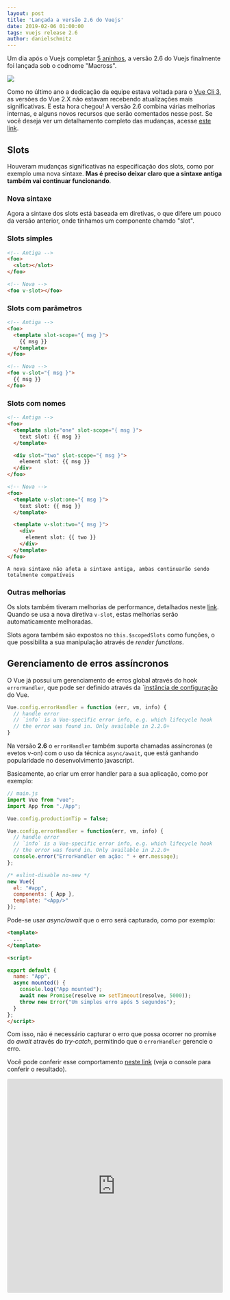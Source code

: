 ```yaml
---
layout: post
title: 'Lançada a versão 2.6 do Vuejs'
date: 2019-02-06 01:00:00 
tags: vuejs release 2.6
author: danielschmitz
---
```


Um dia após o Vuejs completar [5 aninhos](https://twitter.com/vuejs/status/1092091579119087616), a versão 2.6 do Vuejs finalmente foi lançada sob o codnome "Macross".

![](https://cdn-images-1.medium.com/max/1000/1*gNx3jSKwLvYhG12fznDyjQ.jpeg)

Como no último ano a dedicação da equipe estava voltada para o [Vue Cli 3](https://cli.vuejs.org/guide/), as versões do Vue 2.X não estavam recebendo atualizações mais significativas. E esta hora chegou! A versão 2.6 combina várias melhorias internas, e alguns novos recursos que serão comentados nesse post. Se você deseja ver um detalhamento completo das mudanças, acesse [este link](https://github.com/vuejs/vue/releases/tag/v2.6.0).

## Slots

Houveram mudanças significativas na especificação dos slots, como por exemplo uma nova sintaxe. **Mas é preciso deixar claro que a sintaxe antiga também vai continuar funcionando**. 

### Nova sintaxe

Agora a sintaxe dos slots está baseada em diretivas, o que difere um pouco da versão anterior, onde tinhamos um componente chamdo "slot".  

### Slots simples

```html
<!-- Antiga -->
<foo>
  <slot></slot>
</foo>

<!-- Nova -->
<foo v-slot></foo>
```

### Slots com parâmetros

```html
<!-- Antiga -->
<foo>
  <template slot-scope="{ msg }">
    {{ msg }}
  </template>
</foo>

<!-- Nova -->
<foo v-slot="{ msg }">
  {{ msg }}
</foo>
```

### Slots com nomes

```html
<!-- Antiga -->
<foo>
  <template slot="one" slot-scope="{ msg }">
    text slot: {{ msg }}
  </template>

  <div slot="two" slot-scope="{ msg }">
    element slot: {{ msg }}
  </div>
</foo>

<!-- Nova -->
<foo>
  <template v-slot:one="{ msg }">
    text slot: {{ msg }}
  </template>

  <template v-slot:two="{ msg }">
    <div>
      element slot: {{ two }}
    </div>
  </template>
</foo>
```

    A nova sintaxe não afeta a sintaxe antiga, ambas continuarão sendo totalmente compatíveis

### Outras melhorias

Os slots também tiveram melhorias de performance, detalhados neste [link](https://github.com/vuejs/vue/pull/9371). Quando se usa a nova diretiva `v-slot`, estas melhorias serão automaticamente melhoradas.

Slots agora também são expostos no `this.$scopedSlots` como funções, o que possibilita a sua manipulação através de *render functions*.

## Gerenciamento de erros assíncronos

O Vue já possui um gerenciamento de erros global através do hook `errorHandler`, que pode ser definido através da `[instância de configuração](https://vuejs.org/v2/api/#errorHandler) do Vue.

```js
Vue.config.errorHandler = function (err, vm, info) {
  // handle error
  // `info` is a Vue-specific error info, e.g. which lifecycle hook
  // the error was found in. Only available in 2.2.0+
}
```

Na versão **2.6** o `errorHandler` também suporta chamadas assíncronas (e evetos v-on) com o uso da técnica `async/await`, que está ganhando popularidade no desenvolvimento javascript.

Basicamente, ao criar um error handler para a sua aplicação, como por exemplo:

```js
// main.js
import Vue from "vue";
import App from "./App";

Vue.config.productionTip = false;

Vue.config.errorHandler = function(err, vm, info) {
  // handle error
  // `info` is a Vue-specific error info, e.g. which lifecycle hook
  // the error was found in. Only available in 2.2.0+
  console.error("ErrorHandler em ação: " + err.message);
};

/* eslint-disable no-new */
new Vue({
  el: "#app",
  components: { App },
  template: "<App/>"
});
```

Pode-se usar *async/await* que o erro será capturado, como por exemplo:

```html
<template>
  ...
</template>

<script>

export default {
  name: "App",
  async mounted() {
    console.log("App mounted");
    await new Promise(resolve => setTimeout(resolve, 5000));
    throw new Error("Um simples erro após 5 segundos");
  }
};
</script>
```

Com isso, não é necessário capturar o erro que possa ocorrer no promise do *await* através do *try-catch*, permitindo que o `errorHandler` gerencie o erro.

Você pode conferir esse comportamento [neste link](https://codesandbox.io/s/7zjypp7qw0) (veja o console para conferir o resultado).

<iframe src="https://codesandbox.io/embed/7zjypp7qw0" style="width:100%; height:500px; border:0; border-radius: 4px; overflow:hidden;" sandbox="allow-modals allow-forms allow-popups allow-scripts allow-same-origin"></iframe>

